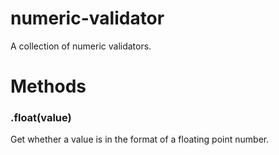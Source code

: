 # numeric-validator

A collection of numeric validators.

# Methods

### .float(value)

Get whether a value is in the format of a floating point number.